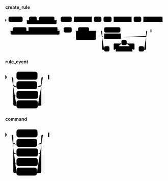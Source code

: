 #### create_rule

<svg class="rrdiagram" version="1.1" xmlns:xlink="http://www.w3.org/1999/xlink" xmlns="http://www.w3.org/2000/svg" width="761" height="175" viewbox="0 0 761 175"><path class="connector" d="M0 22h15m67 0h30m37 0h10m74 0h20m-156 0q5 0 5 5v8q0 5 5 5h131q5 0 5-5v-8q0-5 5-5m5 0h10m52 0h10m85 0h10m36 0h10m38 0h10m85 0h10m36 0h10m91 0h7m2 0h2m2 0h2m-761 50h2m2 0h2m2 0h27m65 0h10m137 0h20m-247 0q5 0 5 5v8q0 5 5 5h222q5 0 5-5v-8q0-5 5-5m5 0h10m38 0h30m52 0h42m-104 25q0 5 5 5h5m74 0h5q5 0 5-5m-99-25q5 0 5 5v33q0 5 5 5h84q5 0 5-5v-33q0-5 5-5m5 0h30m77 0h132m-219 25q0 5 5 5h5m79 0h115q5 0 5-5m-214-25q5 0 5 5v80q0 5 5 5h5m25 0h30m-5 0q-5 0-5-5v-20q0-5 5-5h32m25 0h32q5 0 5 5v20q0 5-5 5m-5 0h30m25 0h5q5 0 5-5v-80q0-5 5-5m5 0h15"/><polygon points="0,29 5,22 0,15" style="fill:black;stroke-width:0"/><rect class="literal" x="15" y="5" width="67" height="25" rx="7"/><text class="text" x="25" y="22">CREATE</text><rect class="literal" x="112" y="5" width="37" height="25" rx="7"/><text class="text" x="122" y="22">OR</text><rect class="literal" x="159" y="5" width="74" height="25" rx="7"/><text class="text" x="169" y="22">REPLACE</text><rect class="literal" x="263" y="5" width="52" height="25" rx="7"/><text class="text" x="273" y="22">RULE</text><a xlink:href="../../../syntax_resources/grammar_diagrams#rule-name"><rect class="rule" x="325" y="5" width="85" height="25"/><text class="text" x="335" y="22">rule_name</text></a><rect class="literal" x="420" y="5" width="36" height="25" rx="7"/><text class="text" x="430" y="22">AS</text><rect class="literal" x="466" y="5" width="38" height="25" rx="7"/><text class="text" x="476" y="22">ON</text><a xlink:href="#rule-event"><rect class="rule" x="514" y="5" width="85" height="25"/><text class="text" x="524" y="22">rule_event</text></a><rect class="literal" x="609" y="5" width="36" height="25" rx="7"/><text class="text" x="619" y="22">TO</text><a xlink:href="../../../syntax_resources/grammar_diagrams#table-name"><rect class="rule" x="655" y="5" width="91" height="25"/><text class="text" x="665" y="22">table_name</text></a><rect class="literal" x="35" y="55" width="65" height="25" rx="7"/><text class="text" x="45" y="72">WHERE</text><a xlink:href="../../../syntax_resources/grammar_diagrams#boolean-expression"><rect class="rule" x="110" y="55" width="137" height="25"/><text class="text" x="120" y="72">boolean_expression</text></a><rect class="literal" x="277" y="55" width="38" height="25" rx="7"/><text class="text" x="287" y="72">DO</text><rect class="literal" x="345" y="55" width="52" height="25" rx="7"/><text class="text" x="355" y="72">ALSO</text><rect class="literal" x="345" y="85" width="74" height="25" rx="7"/><text class="text" x="355" y="102">INSTEAD</text><rect class="literal" x="469" y="55" width="77" height="25" rx="7"/><text class="text" x="479" y="72">NOTHING</text><a xlink:href="#command"><rect class="rule" x="469" y="85" width="79" height="25"/><text class="text" x="479" y="102">command</text></a><rect class="literal" x="469" y="145" width="25" height="25" rx="7"/><text class="text" x="479" y="162">(</text><rect class="literal" x="551" y="115" width="25" height="25" rx="7"/><text class="text" x="561" y="132">;</text><a xlink:href="#command"><rect class="rule" x="524" y="145" width="79" height="25"/><text class="text" x="534" y="162">command</text></a><rect class="literal" x="633" y="145" width="25" height="25" rx="7"/><text class="text" x="643" y="162">)</text><polygon points="689,79 693,79 693,65 689,65" style="fill:black;stroke-width:0"/></svg>

#### rule_event

<svg class="rrdiagram" version="1.1" xmlns:xlink="http://www.w3.org/1999/xlink" xmlns="http://www.w3.org/2000/svg" width="138" height="125" viewbox="0 0 138 125"><path class="connector" d="M0 22h35m66 0h22m-98 25q0 5 5 5h5m65 0h8q5 0 5-5m-88 30q0 5 5 5h5m68 0h5q5 0 5-5m-93-55q5 0 5 5v80q0 5 5 5h5m67 0h6q5 0 5-5v-80q0-5 5-5m5 0h15"/><polygon points="0,29 5,22 0,15" style="fill:black;stroke-width:0"/><rect class="literal" x="35" y="5" width="66" height="25" rx="7"/><text class="text" x="45" y="22">SELECT</text><rect class="literal" x="35" y="35" width="65" height="25" rx="7"/><text class="text" x="45" y="52">INSERT</text><rect class="literal" x="35" y="65" width="68" height="25" rx="7"/><text class="text" x="45" y="82">UPDATE</text><rect class="literal" x="35" y="95" width="67" height="25" rx="7"/><text class="text" x="45" y="112">DELETE</text><polygon points="134,29 138,29 138,15 134,15" style="fill:black;stroke-width:0"/></svg>

#### command

<svg class="rrdiagram" version="1.1" xmlns:xlink="http://www.w3.org/1999/xlink" xmlns="http://www.w3.org/2000/svg" width="138" height="155" viewbox="0 0 138 155"><path class="connector" d="M0 22h35m66 0h22m-98 25q0 5 5 5h5m65 0h8q5 0 5-5m-88 30q0 5 5 5h5m68 0h5q5 0 5-5m-88 30q0 5 5 5h5m67 0h6q5 0 5-5m-93-85q5 0 5 5v110q0 5 5 5h5m64 0h9q5 0 5-5v-110q0-5 5-5m5 0h15"/><polygon points="0,29 5,22 0,15" style="fill:black;stroke-width:0"/><rect class="literal" x="35" y="5" width="66" height="25" rx="7"/><text class="text" x="45" y="22">SELECT</text><rect class="literal" x="35" y="35" width="65" height="25" rx="7"/><text class="text" x="45" y="52">INSERT</text><rect class="literal" x="35" y="65" width="68" height="25" rx="7"/><text class="text" x="45" y="82">UPDATE</text><rect class="literal" x="35" y="95" width="67" height="25" rx="7"/><text class="text" x="45" y="112">DELETE</text><rect class="literal" x="35" y="125" width="64" height="25" rx="7"/><text class="text" x="45" y="142">NOTIFY</text><polygon points="134,29 138,29 138,15 134,15" style="fill:black;stroke-width:0"/></svg>


